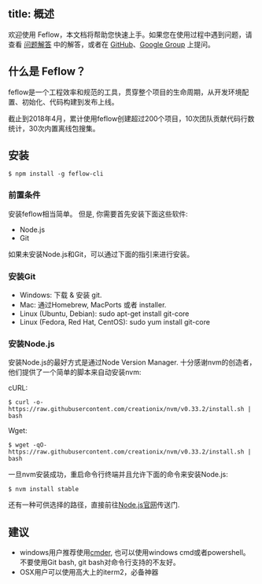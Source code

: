 title: 概述
---

欢迎使用 Feflow，本文档将帮助您快速上手。如果您在使用过程中遇到问题，请查看 [问题解答](troubleshooting.html) 中的解答，或者在 [GitHub](https://github.com/feflow/feflow/issues)、[Google Group](https://groups.google.com/group/hexo) 上提问。

## 什么是 Feflow？

feflow是一个工程效率和规范的工具，贯穿整个项目的生命周期，从开发环境配置、初始化、代码构建到发布上线。

截止到2018年4月，累计使用feflow创建超过200个项目，10次团队贡献代码行数统计，30次内置离线包搜集。

## 安装

```
$ npm install -g feflow-cli
```

### 前置条件

安装feflow相当简单。 但是, 你需要首先安装下面这些软件:

* Node.js
* Git

如果未安装Node.js和Git，可以通过下面的指引来进行安装。

### 安装Git

* Windows: 下载 & 安装 git.
* Mac: 通过Homebrew, MacPorts 或者 installer.
* Linux (Ubuntu, Debian): sudo apt-get install git-core
* Linux (Fedora, Red Hat, CentOS): sudo yum install git-core

### 安装Node.js

安装Node.js的最好方式是通过Node Version Manager.
十分感谢nvm的创造者，他们提供了一个简单的脚本来自动安装nvm:

cURL:
```
$ curl -o- https://raw.githubusercontent.com/creationix/nvm/v0.33.2/install.sh | bash
```
Wget:
```
$ wget -qO- https://raw.githubusercontent.com/creationix/nvm/v0.33.2/install.sh | bash
```
一旦nvm安装成功，重启命令行终端并且允许下面的命令来安装Node.js:

```
$ nvm install stable
```

还有一种可供选择的路径，直接前往[Node.js官网](https://nodejs.org/en/)传送门.

## 建议
* windows用户推荐使用[cmder](http://cmder.net/), 也可以使用windows cmd或者powershell。不要使用Git bash, git bash对命令行支持的不友好。
* OSX用户可以使用高大上的iterm2，必备神器



